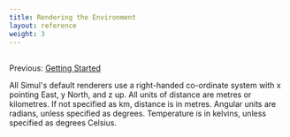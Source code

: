 ```yaml
---
title: Rendering the Environment
layout: reference
weight: 3
---
```



<br>Previous: [Getting Started](/gettingstarted)

All Simul's default renderers use a right-handed co-ordinate system with x pointing East, y North, and z up. All units of distance are metres or kilometres. If not specified as km, distance is in metres. Angular units are radians, unless specified as degrees. Temperature is in kelvins, unless specified as degrees Celsius.


